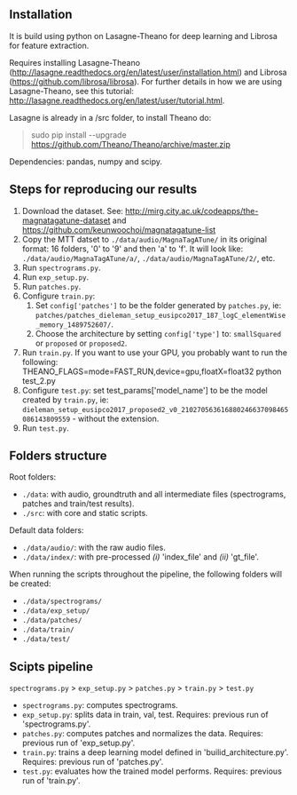 ## Installation
It is build using python on Lasagne-Theano for deep learning and Librosa for feature extraction.

Requires installing Lasagne-Theano (http://lasagne.readthedocs.org/en/latest/user/installation.html) and Librosa (https://github.com/librosa/librosa). For further details in how we are using Lasagne-Theano, see this tutorial: http://lasagne.readthedocs.org/en/latest/user/tutorial.html.

Lasagne is already in a /src folder, to install Theano do:
> sudo pip install --upgrade https://github.com/Theano/Theano/archive/master.zip

Dependencies: pandas, numpy and scipy.


## Steps for reproducing our results
1. Download the dataset. See: http://mirg.city.ac.uk/codeapps/the-magnatagatune-dataset and https://github.com/keunwoochoi/magnatagatune-list 
2. Copy the MTT datset to `./data/audio/MagnaTagATune/` in its original format: 16 folders, '0' to '9' and then 'a' to 'f'. It will look like: `./data/audio/MagnaTagATune/a/`, `./data/audio/MagnaTagATune/2/`, etc.
3. Run `spectrograms.py`. 
4. Run `exp_setup.py`. 
5. Run `patches.py`.
6. Configure `train.py`: 
    1. Set `config['patches']` to be the folder generated by `patches.py`, ie: `patches/patches_dieleman_setup_eusipco2017_187_logC_elementWise_memory_1489752607/`. 
    2. Choose the architecture by setting `config['type']` to: `smallSquared` or `proposed` or `proposed2`.
7. Run `train.py`. If you want to use your GPU, you probably want to run the following: THEANO_FLAGS=mode=FAST_RUN,device=gpu,floatX=float32 python test_2.py
8. Configure `test.py`: set test_params['model_name'] to be the model created by `train.py`, ie: `dieleman_setup_eusipco2017_proposed2_v0_210270563616880246637098465086143809559` - without the extension. 
9. Run `test.py`.

## Folders structure
Root folders:
- `./data`: with audio, groundtruth and all intermediate files (spectrograms, patches and train/test results).
- `./src`: with core and static scripts.

Default data folders:
- `./data/audio/`: with the raw audio files.
- `./data/index/`: with pre-processed *(i)* 'index_file' and *(ii)* 'gt_file'.

When running the scripts throughout the pipeline, the following folders will be created:
- `./data/spectrograms/`
- `./data/exp_setup/`
- `./data/patches/`
- `./data/train/`
- `./data/test/`

## Scipts pipeline
`spectrograms.py` > `exp_setup.py` > `patches.py` > `train.py` > `test.py`
- `spectrograms.py`: computes spectrograms.
- `exp_setup.py`: splits data in train, val, test. Requires: previous run of 'spectrograms.py'.
- `patches.py`: computes patches and normalizes the data. Requires: previous run of 'exp_setup.py'.
- `train.py`: trains a deep learning model defined in 'builid_architecture.py'. Requires: previous run of 'patches.py'.
- `test.py`: evaluates how the trained model performs. Requires: previous run of 'train.py'.
